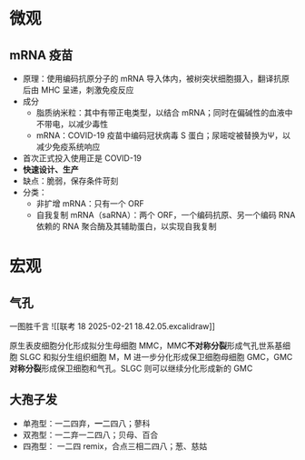 # 微观
## mRNA 疫苗
- 原理：使用编码抗原分子的 mRNA 导入体内，被树突状细胞摄入，翻译抗原后由 MHC 呈递，刺激免疫反应
- 成分
	- 脂质纳米粒：其中有带正电类型，以结合 mRNA；同时在偏碱性的血液中不带电，以减少毒性
	- mRNA：COVID-19 疫苗中编码冠状病毒 S 蛋白；尿嘧啶被替换为Ψ，以减少免疫系统响应
- 首次正式投入使用正是 COVID-19
- **快速设计、生产**
- 缺点：脆弱，保存条件苛刻
- 分类：
	- 非扩增 mRNA：只有一个 ORF
	- 自我复制 mRNA（saRNA）：两个 ORF，一个编码抗原、另一个编码 RNA 依赖的 RNA 聚合酶及其辅助蛋白，以实现自我复制
# 宏观
## 气孔
一图胜千言
![[联考 18 2025-02-21 18.42.05.excalidraw]]

原生表皮细胞分化形成拟分生母细胞 MMC，MMC**不对称分裂**形成气孔世系基细胞 SLGC 和拟分生组织细胞 M，M 进一步分化形成保卫细胞母细胞 GMC，GMC**对称分裂**形成保卫细胞和气孔。SLGC 则可以继续分化形成新的 GMC
## 大孢子发
- 单孢型：一二四弃，**一**二四八；蓼科
- 双孢型：一二弃一二四八；贝母、百合
- 四孢型： 一二四 remix，合点三相二四八；葱、慈姑
